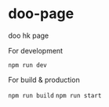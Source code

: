 # doo-page
doo hk page

For development

`npm run dev`


For build & production

`npm run build`
`npm run start`
